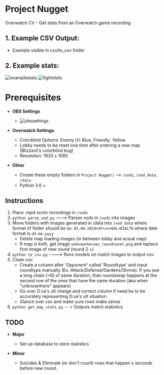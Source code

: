 # Project Nugget
Overwatch CV - Get stats from an Overwatch game recording

## 1. Example CSV Output:
- Example visible in csv/to_csv folder

## 2. Example stats:
![examplestats](https://user-images.githubusercontent.com/47507106/57599467-9c5de500-750b-11e9-8130-c483474d84ea.PNG)
![fightstats](https://user-images.githubusercontent.com/47507106/58194561-ba011c00-7c7a-11e9-8371-67e2fc923983.PNG)

# Prerequisites
* **OBS Settings**
  * ![obssettings](https://user-images.githubusercontent.com/47507106/58447188-80844280-80b8-11e9-8c9a-ee7054c0c113.PNG)

* **Overwatch Settings**
  * Colorblind Options: Enemy UI: Blue, Friendly: Yellow
  * Lobby needs to be reset one time after entering a new map (Blizzard's colorblind bug)
  * Resolution: 1920 x 1080

* **Other**
  * Create these empty folders in `Project Nugget/` --> `/vods`, `/vod_data`, `/data`
  * Python 3.6 +

## Instructions
1. Place .mp4 scrim recordings in `/vods`
1. `python parse_vod.py` ---> Parses vods in `/vods` into images  
1. Move folders with images generated in /data into `/vod_data` where format of folder should be ex. `01.04.2019+SF+vs+DAL+RIALTO`  where date format is `dd.mm.yyyy`
    * Delete map loading images (in between lobby and actual map)
    * If map is koth, get image `unknownheroes_roundreset.png` and replace first image of new round (round 2 +)
1. `python to_csv.py` ----> Runs models on match images to output csv
1. Clean csv
    * Create a column after 'Opponent' called 'Roundtype' and input roundtype manually (Ex. Attack/Defense/Gardens/Shrine).  If you see a long chain (>6) of same duration, then roundswap happens at the second row of the ones that have the same duration (aka when "unknownhero" appears)
    * Go over D.va's ult charge and correct column if need be to be accurately representing D.va's ult situation
    * Glance over csv and make sure rows make sense
1. `python get_map_stats.py` -- > Outputs match statistics

## TODO
* **Major**
  * Set up database to store statistics

* **Minor**
  * Suicides & Eliminate (or don't count) rows that happen x seconds before new round.
